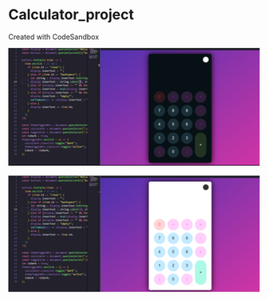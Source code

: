 # Calculator_project
Created with CodeSandbox


<img src="https://github.com/ezio-24/Calculator_project/blob/main/Capture.PNG">
<br>
<br>
<img src="https://github.com/ezio-24/Calculator_project/blob/main/Capture2.PNG"/>
